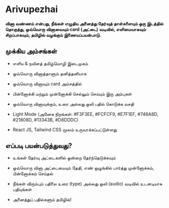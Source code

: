 # Arivupezhai

#### வினா வண்ணம் என்பது, நீங்கள் எழுதிய அனைத்து தேர்வுத் தாள்களையும் ஒரு இடத்தில் தொகுத்து, ஒவ்வொரு வினாவையும் card (அட்டை) வடிவில், எளிமையாகவும் சிறப்பாகவும், தமிழில் வழங்கும் இணையப்பயன்பாடு.

## முக்கிய அம்சங்கள்
- எளிய & நவீனத் தமிழ்மொழி இடைமுகம்

- ஒவ்வொரு வினாத்தாளும் தனித்தனியாக

- ஒவ்வொரு வினாவும் card அம்சத்தில்

- பின்னோக்கி மற்றும் முன்னோக்கி செல்லும் செய்யும் இரு அம்புகள்

- ஒவ்வொரு வினாவுக்கும், உரை அல்லது ஒலி பதில் கொடுக்க வசதி

- Light Mode (அனேக நிறங்கள்: #F3F3EE, #FCFCF9, #E7F1EF, #748A8D, #21808D, #13343B, #D8DDDC)

- React JS, Tailwind CSS மூலம் உருவாக்கப்பட்டுள்ளது

## எப்படி பயன்படுத்துவது?
- உங்கள் தேர்வு அட்டைகளில் ஒன்றை தேர்ந்தெடுக்கவும்

- ஒவ்வொரு வினா அட்டையையும் தேதி, எண் ஒழுங்கில் பார்த்து முன்னோக்கம், பின்னோக்கம் செய்தல்

- நீங்கள் விரும்பும் பதிலை உரை (type) அல்லது ஒலி (audio) வடிவில் உடனடியாக பதியுங்கள்

- அனைத்துப் பதில்களும் தமிழில்!
